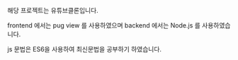 해당 프로젝트는 유튜브클론입니다.

frontend 에서는 pug view 를 사용하였으며
backend 에서는 Node.js 를 사용하였습니다.

js 문법은 ES6을 사용하여 최신문법을 공부하기 하였습니다.